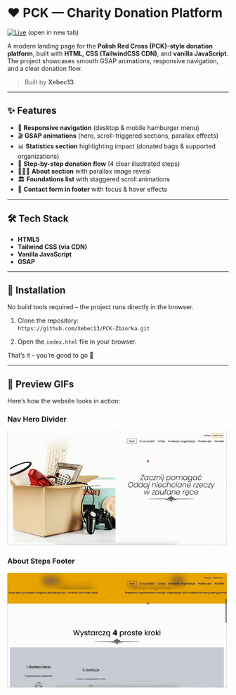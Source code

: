 # ❤️ PCK — Charity Donation Platform

[![Live](https://img.shields.io/badge/Live-yellow?style=for-the-badge&logo=vercel&logoColor=black)](https://pck-fundation.netlify.app) (open in new tab)

A modern landing page for the **Polish Red Cross (PCK)-style donation platform**, built with **HTML, CSS (TailwindCSS CDN)**, and **vanilla JavaScript**.  
The project showcases smooth GSAP animations, responsive navigation, and a clear donation flow.  

> Built by **Xebec13**.

---

## ✨ Features

- 📱 **Responsive navigation** (desktop & mobile hamburger menu)  
- 🎬 **GSAP animations** (hero, scroll-triggered sections, parallax effects)  
- 📊 **Statistics section** highlighting impact (donated bags & supported organizations)  
- 🔄 **Step-by-step donation flow** (4 clear illustrated steps)  
- 🧑‍🤝‍🧑 **About section** with parallax image reveal  
- 🏛️ **Foundations list** with staggered scroll animations  
- 📩 **Contact form in footer** with focus & hover effects  

---

## 🛠️ Tech Stack

- **HTML5**  
- **Tailwind CSS (via CDN)**  
- **Vanilla JavaScript**  
- **GSAP**  

---

## 🚀 Installation

No build tools required – the project runs directly in the browser.  

1. Clone the repository:  
   `https://github.com/Xebec13/PCK-Zbiorka.git`

2. Open the `index.html` file in your browser.  

That’s it – you’re good to go 🚀

---

## 🎥 Preview GIFs

Here’s how the website looks in action:  

### Nav Hero Divider
![PCK Demo](./assets/gifs/Pck.gif)

### About Steps Footer
![PCK Demo 2](./assets/gifs/Pck2.gif)
